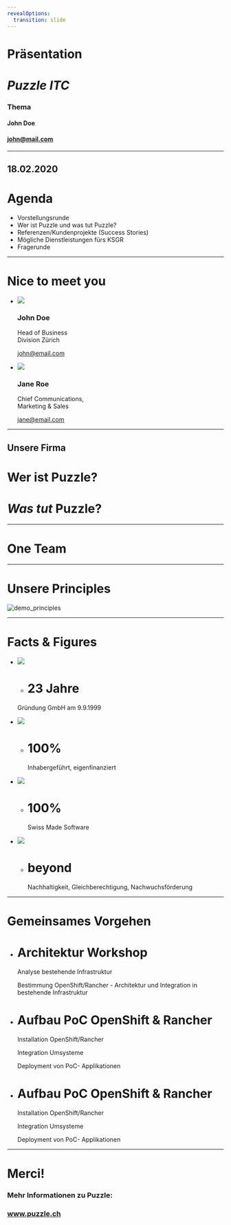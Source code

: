 ```yaml
---
revealOptions:
  transition: slide
---
```

<!-- .slide: class="master-cover" -->

# Präsentation
# *Puzzle ITC*
### Thema <!-- .element: class="r-stretch" -->
#### John Doe
#### john@mail.com

---
<!-- .slide: class="master-agenda" -->

## 18.02.2020
# Agenda

- Vorstellungsrunde
- Wer ist Puzzle und was tut Puzzle?
- Referenzen/Kundenprojekte (Success Stories)
- Mögliche Dienstleistungen fürs KSGR
- Fragerunde

---
<!-- .slide: class="master-people" -->

# Nice to meet you

- ![](https://randomuser.me/api/portraits/men/73.jpg)
  ### John Doe
  Head of Business<br>
  Division Z&uuml;rich

  john@email.com

- ![](https://randomuser.me/api/portraits/women/52.jpg)
  ### Jane Roe
  Chief Communications,<br>
  Marketing & Sales

  jane@email.com

---
<!-- .slide: class="master-title" -->

## Unsere Firma

# Wer ist Puzzle?
# *Was tut* Puzzle?

---
<!-- .slide: class="master-top-head" data-background-image="https://www.puzzle.ch/wp-content/uploads/2023/08/pic_puzzle_team_2023_startseite_2000px.jpg" -->

# One Team

---

# Unsere Principles

![demo_principles](/_assets/imgs/demo_principles.png)

---

<!-- .slide: class="master-icons" -->

# Facts & Figures

- ![](/_assets/imgs/icon.png)
  - # 23 Jahre
  Gründung GmbH am 9.9.1999

- ![](/_assets/imgs/icon.png)
  - # 100%
    Inhabergeführt,
    eigenfinanziert

- ![](/_assets/imgs/icon.png)
  - # 100%
    Swiss Made
    Software

- ![](/_assets/imgs/icon.png)
  - # beyond
    Nachhaltigkeit,
    Gleichberechtigung,
    Nachwuchsförderung

---
<!-- .slide: class="master-cards" -->

# Gemeinsames Vorgehen

- # Architektur Workshop
  Analyse bestehende
  Infrastruktur

  Bestimmung
  OpenShift/Rancher -
  Architektur und Integration
  in bestehende Infrastruktur

- # Aufbau PoC OpenShift & Rancher
  Installation
  OpenShift/Rancher

  Integration Umsysteme

  Deployment von PoC-
  Applikationen

- # Aufbau PoC OpenShift & Rancher
  Installation
  OpenShift/Rancher

  Integration Umsysteme

  Deployment von PoC-
  Applikationen

---
<!-- .slide: class="master-thanks" -->

# Merci!
### Mehr Informationen zu Puzzle:
### www.puzzle.ch
